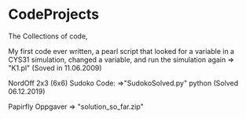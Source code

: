# CodeProjects
The Collections of code, 

My first code ever written, a pearl script that looked for a variable in a CYS31 simulation, changed a variable, and run the simulation again
  => "K1.pl" (Soved in 11.06.2009)
  
NordOff 2x3 (6x6) Sudoko Code: 
  =>"SudokoSolved.py" python (Solved 06.12.2019) 


Papirfly Oppgaver
=> "solution_so_far.zip" 
